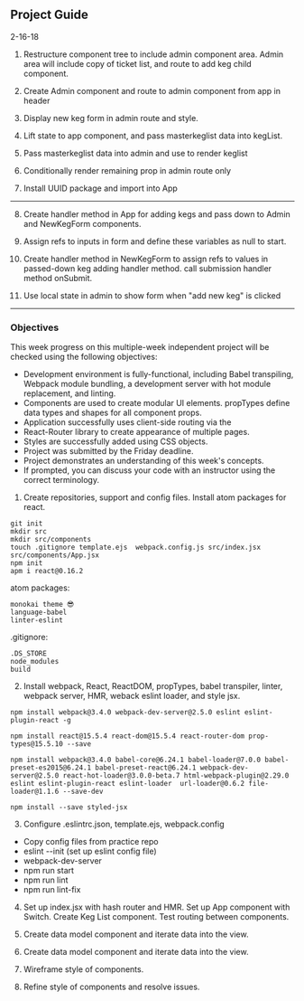 ## Project Guide

2-16-18

1. Restructure component tree to include admin component area. Admin area will include copy of ticket list, and route to add keg child component.

2. Create Admin component and route to admin component from app in header

3. Display new keg form in admin route and style.

4. Lift state to app component, and pass masterkeglist data into kegList.

5. Pass masterkeglist data into admin and use to render keglist

6. Conditionally render remaining prop in admin route only


7. Install UUID package and import into App
---
8. Create handler method in App for adding kegs and pass down to Admin and NewKegForm components.

9. Assign refs to inputs in form and define these variables as null to start.

10. Create handler method in NewKegForm to assign refs to values in passed-down keg adding handler method. call submission handler method onSubmit.


11. Use local state in admin to show form when "add new keg" is clicked










------------------------------------
 ### Objectives

 This week progress on this multiple-week independent project will be checked using the following objectives:

* Development environment is fully-functional, including Babel transpiling, Webpack module bundling, a development server with hot module replacement, and linting.
* Components are used to create modular UI elements.
propTypes define data types and shapes for all component props.
* Application successfully uses client-side routing via the
* React-Router library to create appearance of multiple pages.
* Styles are successfully added using CSS objects.
* Project was submitted by the Friday deadline.
* Project demonstrates an understanding of this week's concepts.
* If prompted, you can discuss your code with an instructor using the correct terminology.


1. Create repositories, support and config files. Install atom packages for react.

```
git init
mkdir src
mkdir src/components
touch .gitignore template.ejs  webpack.config.js src/index.jsx src/components/App.jsx
npm init
apm i react@0.16.2
```
atom packages:
```
monokai theme 😎
language-babel
linter-eslint
```

.gitignore:
```
.DS_STORE
node_modules
build
```
2. Install webpack, React, ReactDOM, propTypes, babel transpiler, linter, webpack server, HMR, weback eslint loader, and style jsx.
```
npm install webpack@3.4.0 webpack-dev-server@2.5.0 eslint eslint-plugin-react -g   
```
```
npm install react@15.5.4 react-dom@15.5.4 react-router-dom prop-types@15.5.10 --save
```
```
npm install webpack@3.4.0 babel-core@6.24.1 babel-loader@7.0.0 babel-preset-es2015@6.24.1 babel-preset-react@6.24.1 webpack-dev-server@2.5.0 react-hot-loader@3.0.0-beta.7 html-webpack-plugin@2.29.0 eslint eslint-plugin-react eslint-loader  url-loader@0.6.2 file-loader@1.1.6 --save-dev
```
```
npm install --save styled-jsx
```

3. Configure .eslintrc.json, template.ejs, webpack.config
 * Copy config files from practice repo
 * eslint --init (set up eslint config file)
 * webpack-dev-server
 * npm run start
 * npm run lint
 * npm run lint-fix

4. Set up index.jsx with hash router and HMR. Set up App component with Switch. Create Keg List component. Test routing between components.

5. Create data model component and iterate data into the view.

6. Create data model component and iterate data into the view.

7. Wireframe style of components.

8. Refine style of components and resolve issues.

